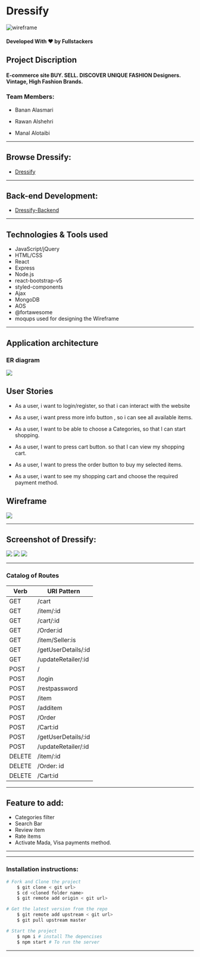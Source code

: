 # Dressify
![wireframe](/dressify/src/assets/imges/logo.png)
#### Developed With ❤️ by Fullstackers

## Project Discription
#### E-commerce site BUY. SELL. DISCOVER UNIQUE FASHION Designers. Vintage, High Fashion Brands. 

### Team Members:

- Banan Alasmari 

- Rawan Alshehri

- Manal Alotaibi

---


## Browse Dressify:
* [Dressify](https://dressify.herokuapp.com/)


---


## Back-end Development:
* [Dressify-Backend](https://github.com/xmaanall/Dressify_website/tree/BackEnd)

---


## Technologies & Tools used 

* JavaScript/jQuery
* HTML/CSS
* React
* Express
* Node.js
* react-bootstrap-v5
* styled-components
* Ajax
* MongoDB
* AOS
* @fortawesome
* moqups used for designing the Wireframe

---
## Application architecture
### ER diagram

![ ](/dressify/src/assets/imges/Dressify-ERD.png)

## User Stories

* As a user, i want to login/register, so that i can interact with the website
* As a user, i want press more info button , so i can see all available items.

* As a user, I want to be able to choose a Categories, so that I can start shopping.

* As a user, I want to press cart button. so that I can view my shopping cart. 

* As a user, I want to press the order button to buy my selected items.

* As a user, i want to see my shopping cart and choose the required payment method.




## Wireframe

![ ](/dressify/src/assets/imges/Dressify-Prototype.png)


---

## Screenshot of Dressify:

![ ](/dressify/src/assets/imges/Dressify-1.png)
![ ](/dressify/src/assets/imges/Dressify-2.png)
![ ](/dressify/src/assets/imges/Dressify-3.png)

---

### Catalog of Routes
Verb         |  URI Pattern
------------ | -------------
GET    | /cart
GET    | /item/:id
GET    | /cart/:id
GET    | /Order:id
GET    | /item/Seller:is
GET    | /getUserDetails/:id
GET    | /updateRetailer/:id
POST   | /
POST   | /login
POST   | /restpassword
POST   | /item
POST   | /additem
POST   | /Order
POST   | /Cart:id
POST   | /getUserDetails/:id
POST   | /updateRetailer/:id
DELETE | /item/:id
DELETE | /Order: id
DELETE | /Cart:id

---

## Feature to add:

* Categories filter
* Search Bar
* Review item
* Rate items
* Activate Mada, Visa payments method.


---

---

### Installation instructions:

```bash
# Fork and Clone the project
    $ git clone < git url>
    $ cd <cloned folder name>
    $ git remote add origin < git url>

# Get the latest version from the repo
    $ git remote add upstream < git url>
    $ git pull upstream master

# Start the project
    $ npm i # install The depencises
    $ npm start # To run the server

```

---
